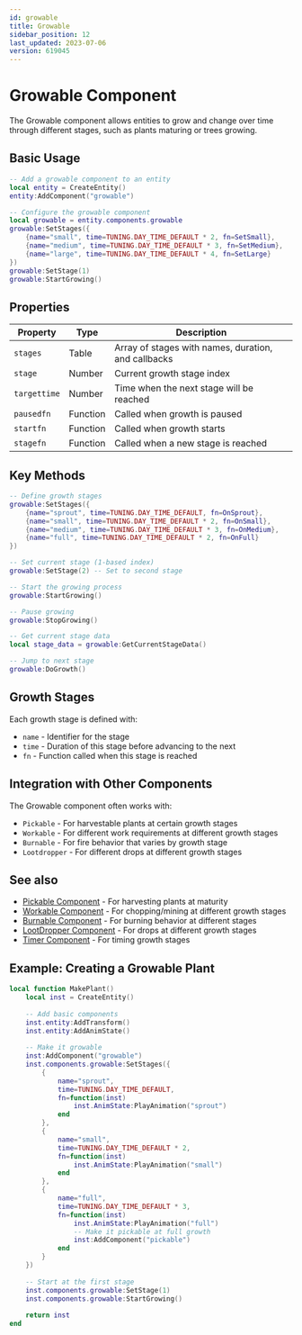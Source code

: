 ```yaml
---
id: growable
title: Growable
sidebar_position: 12
last_updated: 2023-07-06
version: 619045
---
```


# Growable Component

The Growable component allows entities to grow and change over time through different stages, such as plants maturing or trees growing.

## Basic Usage

```lua
-- Add a growable component to an entity
local entity = CreateEntity()
entity:AddComponent("growable")

-- Configure the growable component
local growable = entity.components.growable
growable:SetStages({
    {name="small", time=TUNING.DAY_TIME_DEFAULT * 2, fn=SetSmall},
    {name="medium", time=TUNING.DAY_TIME_DEFAULT * 3, fn=SetMedium},
    {name="large", time=TUNING.DAY_TIME_DEFAULT * 4, fn=SetLarge}
})
growable:SetStage(1)
growable:StartGrowing()
```

## Properties

| Property | Type | Description |
|----------|------|-------------|
| `stages` | Table | Array of stages with names, duration, and callbacks |
| `stage` | Number | Current growth stage index |
| `targettime` | Number | Time when the next stage will be reached |
| `pausedfn` | Function | Called when growth is paused |
| `startfn` | Function | Called when growth starts |
| `stagefn` | Function | Called when a new stage is reached |

## Key Methods

```lua
-- Define growth stages
growable:SetStages({
    {name="sprout", time=TUNING.DAY_TIME_DEFAULT, fn=OnSprout},
    {name="small", time=TUNING.DAY_TIME_DEFAULT * 2, fn=OnSmall},
    {name="medium", time=TUNING.DAY_TIME_DEFAULT * 3, fn=OnMedium},
    {name="full", time=TUNING.DAY_TIME_DEFAULT * 2, fn=OnFull}
})

-- Set current stage (1-based index)
growable:SetStage(2) -- Set to second stage

-- Start the growing process
growable:StartGrowing()

-- Pause growing
growable:StopGrowing()

-- Get current stage data
local stage_data = growable:GetCurrentStageData()

-- Jump to next stage
growable:DoGrowth()
```

## Growth Stages

Each growth stage is defined with:
- `name` - Identifier for the stage
- `time` - Duration of this stage before advancing to the next
- `fn` - Function called when this stage is reached

## Integration with Other Components

The Growable component often works with:

- `Pickable` - For harvestable plants at certain growth stages
- `Workable` - For different work requirements at different growth stages
- `Burnable` - For fire behavior that varies by growth stage
- `Lootdropper` - For different drops at different growth stages

## See also

- [Pickable Component](other-components.md) - For harvesting plants at maturity
- [Workable Component](workable.md) - For chopping/mining at different growth stages
- [Burnable Component](burnable.md) - For burning behavior at different stages
- [LootDropper Component](lootdropper.md) - For drops at different growth stages
- [Timer Component](other-components.md) - For timing growth stages

## Example: Creating a Growable Plant

```lua
local function MakePlant()
    local inst = CreateEntity()
    
    -- Add basic components
    inst.entity:AddTransform()
    inst.entity:AddAnimState()
    
    -- Make it growable
    inst:AddComponent("growable")
    inst.components.growable:SetStages({
        {
            name="sprout", 
            time=TUNING.DAY_TIME_DEFAULT, 
            fn=function(inst) 
                inst.AnimState:PlayAnimation("sprout")
            end
        },
        {
            name="small", 
            time=TUNING.DAY_TIME_DEFAULT * 2, 
            fn=function(inst) 
                inst.AnimState:PlayAnimation("small")
            end
        },
        {
            name="full", 
            time=TUNING.DAY_TIME_DEFAULT * 3, 
            fn=function(inst) 
                inst.AnimState:PlayAnimation("full")
                -- Make it pickable at full growth
                inst:AddComponent("pickable")
            end
        }
    })
    
    -- Start at the first stage
    inst.components.growable:SetStage(1)
    inst.components.growable:StartGrowing()
    
    return inst
end
```
